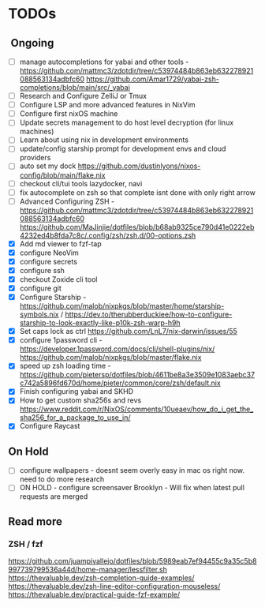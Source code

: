 # TODOs

##  Ongoing

- [ ] manage autocompletions for yabai and other tools - <https://github.com/mattmc3/zdotdir/tree/c53974484b863eb632278921088563134adbfc60> <https://github.com/Amar1729/yabai-zsh-completions/blob/main/src/_yabai>
- [ ] Research and Configure ZelliJ or Tmux
- [ ] Configure LSP and more advanced features in NixVim
- [ ] Configure first nixOS machine
- [ ] Update secrets management to do host level decryption (for linux machines)
- [ ] Learn about using nix in development environments
- [ ] update/config starship prompt for development envs and cloud providers
- [ ] auto set my dock <https://github.com/dustinlyons/nixos-config/blob/main/flake.nix>
- [ ] checkout cli/tui tools lazydocker, navi
- [ ] fix autocomplete on zsh so that complete isnt done with only right arrow
- [ ] Advanced Configuring ZSH - <https://github.com/mattmc3/zdotdir/tree/c53974484b863eb632278921088563134adbfc60> <https://github.com/MaJinjie/dotfiles/blob/b68ab9325ce790d41e0222eb4232ed4b8fda7c8c/.config/zsh/zsh.d/00-options.zsh>
- [x] Add md viewer to fzf-tap
- [x] configure NeoVim
- [x] configure secrets
- [x] configure ssh
- [x] checkout Zoxide cli tool
- [x] configure git
- [x] Configure Starship - <https://github.com/malob/nixpkgs/blob/master/home/starship-symbols.nix> / <https://dev.to/therubberduckiee/how-to-configure-starship-to-look-exactly-like-p10k-zsh-warp-h9h>
- [x] Set caps lock as ctrl <https://github.com/LnL7/nix-darwin/issues/55>
- [x] configure 1password cli - <https://developer.1password.com/docs/cli/shell-plugins/nix/> <https://github.com/malob/nixpkgs/blob/master/flake.nix>
- [x] speed up zsh loading time - <https://github.com/pietersp/dotfiles/blob/4611be8a3e3509e1083aebc37c742a5896fd670d/home/pieter/common/core/zsh/default.nix>
- [x] Finish configuring yabai and SKHD
- [x] How to get custom sha256s and revs <https://www.reddit.com/r/NixOS/comments/10ueaev/how_do_i_get_the_sha256_for_a_package_to_use_in/>
- [x] Configure Raycast

## On Hold

- [ ] configure wallpapers - doesnt seem overly easy in mac os right now. need to do more research
- [ ] ON HOLD - configure screensaver Brooklyn - Will fix when latest pull requests are merged

## Read more

### ZSH / fzf

<https://github.com/juampivallejo/dotfiles/blob/5989eab7ef94455c9a35c5b8997739799536a44d/home-manager/lessfilter.sh>
<https://thevaluable.dev/zsh-completion-guide-examples/>
<https://thevaluable.dev/zsh-line-editor-configuration-mouseless/>
<https://thevaluable.dev/practical-guide-fzf-example/>

